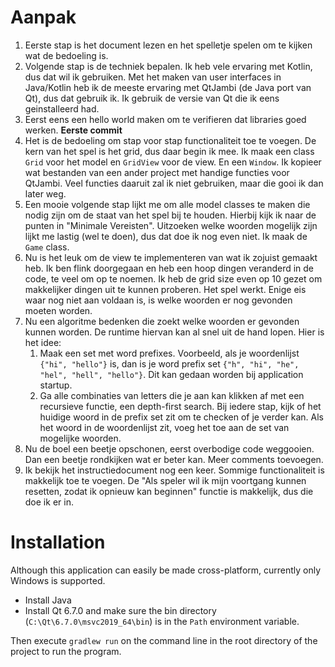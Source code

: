 
# Aanpak

1. Eerste stap is het document lezen en het spelletje spelen om te kijken 
   wat de bedoeling is.
1. Volgende stap is de techniek bepalen. Ik heb vele ervaring met Kotlin, dus dat wil ik gebruiken.
   Met het maken van user interfaces in Java/Kotlin heb ik de meeste ervaring met QtJambi (de Java port van Qt), dus dat gebruik ik.
   Ik gebruik de versie van Qt die ik eens geinstalleerd had.
1. Eerst eens een hello world maken om te verifieren dat libraries goed werken. **Eerste commit**
1. Het is de bedoeling om stap voor stap functionaliteit toe te voegen. De kern van het spel is het grid,
   dus daar begin ik mee. Ik maak een class `Grid` voor het model en `GridView` voor de view. En een `Window`.
   Ik kopieer wat bestanden van een ander project met handige functies voor QtJambi. Veel functies daaruit zal ik niet gebruiken,
   maar die gooi ik dan later weg.
1. Een mooie volgende stap lijkt me om alle model classes te maken die nodig zijn om de staat van het spel bij te houden.
   Hierbij kijk ik naar de punten in "Minimale Vereisten". Uitzoeken welke woorden mogelijk zijn lijkt me lastig (wel te doen),
   dus dat doe ik nog even niet. Ik maak de `Game` class.
1. Nu is het leuk om de view te implementeren van wat ik zojuist gemaakt heb. Ik ben flink doorgegaan en heb
   een hoop dingen veranderd in de code, te veel om op te noemen. Ik heb de grid size even op 10 gezet om
   makkelijker dingen uit te kunnen proberen. Het spel werkt. Enige eis waar nog niet aan voldaan is, is welke
   woorden er nog gevonden moeten worden.
1. Nu een algoritme bedenken die zoekt welke woorden er gevonden kunnen worden. De runtime hiervan kan al
   snel uit de hand lopen. Hier is het idee:
   1. Maak een set met word prefixes. Voorbeeld, als je woordenlijst `{"hi", "hello"}` is, dan is je word prefix
      set `{"h", "hi", "he", "hel", "hell", "hello"}`. Dit kan gedaan worden bij application startup.
   2. Ga alle combinaties van letters die je aan kan klikken af met een recursieve functie, een depth-first search.
      Bij iedere stap, kijk of het huidige woord in de prefix set zit om te checken of je verder kan.
      Als het woord in de woordenlijst zit, voeg het toe aan de set van mogelijke woorden.
1. Nu de boel een beetje opschonen, eerst overbodige code weggooien. Dan een beetje rondkijken wat er beter kan.
   Meer comments toevoegen.
1. Ik bekijk het instructiedocument nog een keer. Sommige functionaliteit is makkelijk toe te voegen. De
   "Als speler wil ik mijn voortgang kunnen resetten, zodat ik opnieuw kan beginnen" functie is makkelijk,
   dus die doe ik er in.



# Installation
Although this application can easily be made cross-platform, currently only Windows is supported.

- Install Java
- Install Qt 6.7.0 and make sure the bin directory (`C:\Qt\6.7.0\msvc2019_64\bin`) is in the `Path` environment variable.

Then execute `gradlew run` on the command line in the root directory of the project to run the program.
